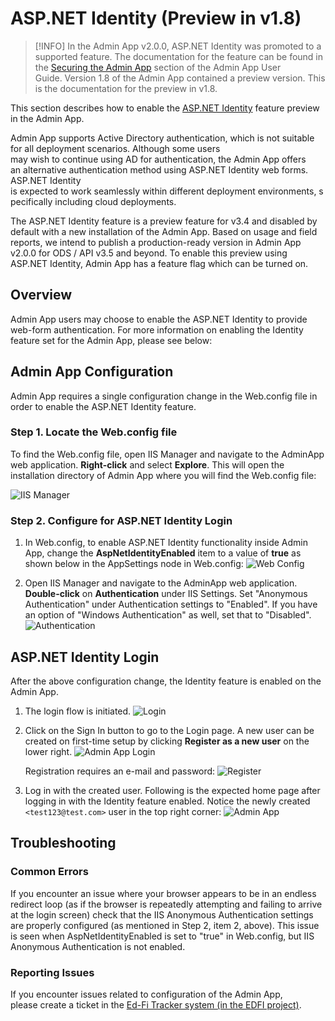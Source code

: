 # ASP.NET Identity (Preview in v1.8)

> [!INFO] In the Admin App v2.0.0, ASP.NET Identity was promoted to a supported
> feature. The documentation for the feature can be found in the [Securing the
> Admin App](https://edfi.atlassian.net/wiki/spaces/ADMIN/pages/25243028)
> section of the Admin App User Guide. Version 1.8 of the Admin App contained a
> preview version. This is the documentation for the preview in v1.8.

This section describes how to enable the [ASP.NET
Identity](https://docs.microsoft.com/en-us/aspnet/identity/overview/getting-started/introduction-to-aspnet-identity)
feature preview in the Admin App.

Admin App supports Active Directory authentication, which is not suitable for
all deployment scenarios. Although some users
may wish to continue using AD for authentication, the Admin App offers
an alternative authentication method using ASP.NET Identity web forms. ASP.NET
Identity
is expected to work seamlessly within different deployment environments, specifically
including cloud deployments.

The ASP.NET Identity feature is a preview feature for v3.4 and disabled by
default with a new installation of the Admin App. Based on usage and field
reports, we intend to publish a production-ready version in Admin App v2.0.0 for
ODS / API v3.5 and beyond. To enable this preview using ASP.NET Identity, Admin
App has a feature flag which can be turned on.

## Overview

Admin App users may choose to enable the ASP.NET Identity to provide web-form
authentication. For more information on enabling the Identity feature set for
the Admin App, please see below:

## Admin App Configuration

Admin App requires a single configuration change in the Web.config file in order
to enable the ASP.NET Identity feature.

### Step 1. Locate the Web.config file

To find the Web.config file, open IIS Manager and navigate to the AdminApp web
application. **Right-click** and select **Explore**. This will open the
installation directory of Admin App where you will find the Web.config file:

![IIS Manager](https://edfidocs.blob.core.windows.net/$web/img/reference/admin-app/technical-articles/image2019-8-2_10-10-19.png)

### Step 2. Configure for ASP.NET Identity Login

1. In Web.config, to enable ASP.NET Identity functionality inside Admin App,
    change the **AspNetIdentityEnabled** item to a value of **true** as shown
    below in the AppSettings node in Web.config:
    ![Web Config](https://edfidocs.blob.core.windows.net/$web/img/reference/admin-app/technical-articles/image2020-3-2_15-23-42.png)

2. Open IIS Manager and navigate to the AdminApp web application.
    **Double-click** on **Authentication** under IIS Settings. Set "Anonymous
    Authentication" under Authentication settings to "Enabled". If you have an
    option of "Windows Authentication" as well, set that to "Disabled".
    ![Authentication](https://edfidocs.blob.core.windows.net/$web/img/reference/admin-app/technical-articles/image2020-3-3_10-2-3.png)

## ASP.NET Identity Login

After the above configuration change, the Identity feature is enabled on the
Admin App.

1. The login flow is initiated.
    ![Login](https://edfidocs.blob.core.windows.net/$web/img/reference/admin-app/technical-articles/image2020-3-3_9-40-18.png)

2. Click on the Sign In button to go to the Login page. A new user can be
    created on first-time setup by clicking **Register as a new user** on the
    lower right.
    ![Admin App Login](https://edfidocs.blob.core.windows.net/$web/img/reference/admin-app/technical-articles/image2020-3-3_9-41-34.png)

    Registration requires an e-mail and password:
    ![Register](https://edfidocs.blob.core.windows.net/$web/img/reference/admin-app/technical-articles/image2020-3-3_9-49-11.png)

3. Log in with the created user. Following is the expected home page after
    logging in with the Identity feature enabled. Notice the newly created
    `<test123@test.com>` user in the top right corner:
    ![Admin App](https://edfidocs.blob.core.windows.net/$web/img/reference/admin-app/technical-articles/image2020-3-3_9-44-7.png)

## Troubleshooting

### Common Errors

If you encounter an issue where your browser appears to be in an endless
redirect loop (as if the browser is repeatedly attempting and failing to arrive
at the login screen) check that the IIS Anonymous Authentication settings are
properly configured (as mentioned in Step 2, item 2, above). This issue is seen
when AspNetIdentityEnabled is set to "true" in Web.config, but IIS Anonymous
Authentication is not enabled.

### Reporting Issues

If you encounter issues related to configuration of the Admin App, please create
a ticket in the [Ed-Fi Tracker system (in the EDFI
project)](https://tracker.ed-fi.org/projects/EDFI).
